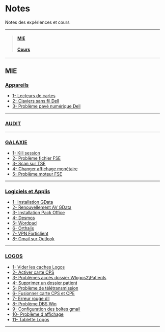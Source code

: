 # Notes
Notes des expériences et cours
_____
>#### [MIE]()
>#### [Cours]()
_____
## **MIE**
### **[Appareils](https://github.com/Bilal-Aldimashq/Notes/blob/main/MIE/Appareils.md#appareils)**
  - [1- Lecteurs de cartes](https://github.com/Bilal-Aldimashq/Notes/blob/main/MIE/Appareils.md#appareils)
  - [2- Claviers sans fil Dell](https://github.com/Bilal-Aldimashq/Notes/blob/main/MIE/Appareils.md#2--claviers-sans-fil-dell-1)
  - [3- Problème pavé numérique Dell](https://github.com/Bilal-Aldimashq/Notes/blob/main/MIE/Appareils.md#3--probl%C3%A8me-pav%C3%A9-num%C3%A9rique-dell-1)
____
### [AUDIT](https://github.com/Bilal-Aldimashq/Notes/blob/main/MIE/Audit.md#audit-de-postes)
____
### [GALAXIE](https://github.com/Bilal-Aldimashq/Notes/blob/main/MIE/Galaxie.md#galaxie)
  - [1- Kill session](https://github.com/Bilal-Aldimashq/Notes/blob/main/MIE/Galaxie.md#1--kill-session-1)
  - [2- Problème fichier FSE](https://github.com/Bilal-Aldimashq/Notes/blob/main/MIE/Galaxie.md#2--probl%C3%A8me-fichier-fse-1)
  - [3- Scan sur TSE](https://github.com/Bilal-Aldimashq/Notes/blob/main/MIE/Galaxie.md#2--probl%C3%A8me-fichier-fse-1)
  - [4- Changer affichage monétaire](https://github.com/Bilal-Aldimashq/Notes/blob/main/MIE/Galaxie.md#4--changer-affichage-mon%C3%A9taire-1)
  - [5- Problème moteur FSE](https://github.com/Bilal-Aldimashq/Notes/blob/main/MIE/Galaxie.md#5--probl%C3%A8me-moteur-fse-1)
____
### [Logiciels et Applis](https://github.com/Bilal-Aldimashq/Notes/blob/main/MIE/Logiciels%20et%20Applis.md#logiciels-et-applications)
  - [1- Installation GData](https://github.com/Bilal-Aldimashq/Notes/blob/main/MIE/Logiciels%20et%20Applis.md#logiciels-et-applications)
  - [2- Renouvellement AV GData](https://github.com/Bilal-Aldimashq/Notes/blob/main/MIE/Logiciels%20et%20Applis.md#2--renouvellement-av-gdata-1)
  - [3- Installation Pack Office](https://github.com/Bilal-Aldimashq/Notes/blob/main/MIE/Logiciels%20et%20Applis.md#3--installation-pack-office-1)
  - [4- Desmos](https://github.com/Bilal-Aldimashq/Notes/blob/main/MIE/Logiciels%20et%20Applis.md#4--desmos-1)
  - [5- Wordpad](https://github.com/Bilal-Aldimashq/Notes/blob/main/MIE/Logiciels%20et%20Applis.md#5--wordpad-1)
  - [6- Orthalis](https://github.com/Bilal-Aldimashq/Notes/blob/main/MIE/Logiciels%20et%20Applis.md#6--orthalis-1)
  - [7- VPN Forticlient](https://github.com/Bilal-Aldimashq/Notes/blob/main/MIE/Logiciels%20et%20Applis.md#7--vpn-forticlient-1)
  - [8- Gmail sur Outlook](https://github.com/Bilal-Aldimashq/Notes/blob/main/MIE/Logiciels%20et%20Applis.md#8--gmail-sur-outlook-1)
____
### [LOGOS](https://github.com/Bilal-Aldimashq/Notes/blob/main/MIE/Logos.md#logos)
  - [1- Vider les caches Logos](https://github.com/Bilal-Aldimashq/Notes/blob/main/MIE/Logos.md#1--vider-les-caches-logos-1)
  - [2- Activer carte CPS](https://github.com/Bilal-Aldimashq/Notes/blob/main/MIE/Logos.md#2--activer-carte-cps-1)
  - [3- Problèmes accès dossier Wlogos2\Patients](https://github.com/Bilal-Aldimashq/Notes/blob/main/MIE/Logos.md#3--probl%C3%A8me-acc%C3%A8s-dossier-wlogos2patients)
  - [4- Supprimer un dossier patient](https://github.com/Bilal-Aldimashq/Notes/blob/main/MIE/Logos.md#4--supprimer-un-dossier-patient-1)
  - [5- Problème de télétransmission](https://github.com/Bilal-Aldimashq/Notes/blob/main/MIE/Logos.md#5--probl%C3%A8me-de-t%C3%A9l%C3%A9transmission-1)
  - [6- Fusionner carte CPS et CPE](https://github.com/Bilal-Aldimashq/Notes/blob/main/MIE/Logos.md#6--fusionner-carte-cps-et-cpe-1)
  - [7- Erreur rouge dll](https://github.com/Bilal-Aldimashq/Notes/blob/main/MIE/Logos.md#7--erreur-rouge-dll-1)
  - [8- Problème DBS Win](https://github.com/Bilal-Aldimashq/Notes/blob/main/MIE/Logos.md#8--probl%C3%A8me-dbs-win-1)
  - [9- Configuration des boîtes gmail](https://github.com/Bilal-Aldimashq/Notes/blob/main/MIE/Logos.md#9--configuration-des-bo%C3%AEtes-gmail-1)
  - [10- Problème d'affichage](https://github.com/Bilal-Aldimashq/Notes/blob/main/MIE/Logos.md#10--probl%C3%A8me-daffichage-1)
  - [11- Tablette Logos](https://github.com/Bilal-Aldimashq/Notes/blob/main/MIE/Logos.md#11--tablette-logos-1)
____

